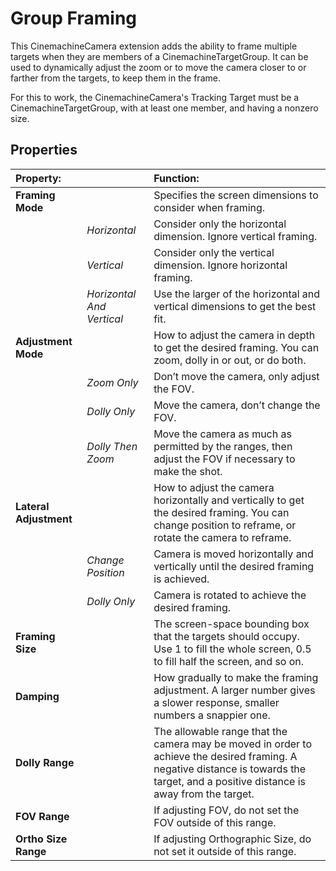 # Group Framing

This CinemachineCamera extension adds the ability to frame multiple targets when they are members of a CinemachineTargetGroup. It can be used to dynamically adjust the zoom or to move the camera closer to or farther from the targets, to keep them in the frame.

For this to work, the CinemachineCamera's Tracking Target must be a CinemachineTargetGroup, with at least one member, and having a nonzero size.

## Properties

| **Property:** || **Function:** |
|:---|:---|:---|
| __Framing Mode__ || Specifies the screen dimensions to consider when framing.  |
| | _Horizontal_ | Consider only the horizontal dimension. Ignore vertical framing. |
| | _Vertical_ | Consider only the vertical dimension. Ignore horizontal framing. |
| | _Horizontal And Vertical_ | Use the larger of the horizontal and vertical dimensions to get the best fit. |
| __Adjustment Mode__ || How to adjust the camera in depth to get the desired framing. You can zoom, dolly in or out, or do both.  |
| | _Zoom Only_ | Don’t move the camera, only adjust the FOV. |
| | _Dolly Only_ | Move the camera, don’t change the FOV. |
| | _Dolly Then Zoom_ | Move the camera as much as permitted by the ranges, then adjust the FOV if necessary to make the shot. |
| __Lateral Adjustment__ || How to adjust the camera horizontally and vertically to get the desired framing. You can change position to reframe, or rotate the camera to reframe.  |
| | _Change Position_ | Camera is moved horizontally and vertically until the desired framing is achieved. |
| | _Dolly Only_ | Camera is rotated to achieve the desired framing. |
| __Framing Size__ || The screen-space bounding box that the targets should occupy. Use 1 to fill the whole screen, 0.5 to fill half the screen, and so on. |
| __Damping__ || How gradually to make the framing adjustment. A larger number gives a slower response, smaller numbers a snappier one. |
| __Dolly Range__ || The allowable range that the camera may be moved in order to achieve the desired framing. A negative distance is towards the target, and a positive distance is away from the target. |
| __FOV Range__ || If adjusting FOV, do not set the FOV outside of this range.  |
| __Ortho Size Range__ || If adjusting Orthographic Size, do not set it outside of this range.  |



